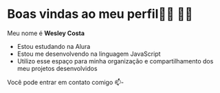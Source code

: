 # Boas vindas ao meu perfil🐕‍🦺 💙💙

Meu nome é **Wesley Costa**

- Estou estudando na Alura
- Estou me desenvolvendo na linguagem JavaScript
- Utilizo esse espaço para minha organização e compartilhamento dos meu projetos desenvolvidos

Você pode entrar em contato comigo 📫-
